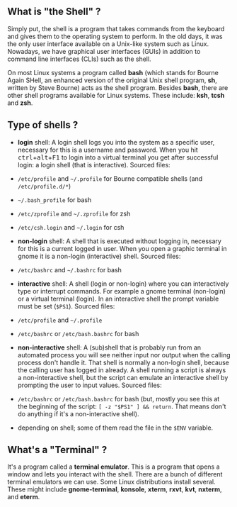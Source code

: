 ## What is "the Shell" ?

Simply put, the shell is a program that takes commands from the keyboard and gives them to the operating system to perform. In the old days, it was the only user interface available on a Unix-like system such as Linux. Nowadays, we have graphical user interfaces (GUIs) in addition to command line interfaces (CLIs) such as the shell.

On most Linux systems a program called **bash** (which stands for Bourne Again SHell, an enhanced version of the original Unix shell program, **sh**, written by Steve Bourne) acts as the shell program. Besides **bash**, there are other shell programs available for Linux systems. These include: **ksh**, **tcsh** and **zsh**.

## Type of shells ?

* **login** shell: A login shell logs you into the system as a specific user, necessary for this is a username and password. When you hit <kbd>ctrl</kbd>+<kbd>alt</kbd>+<kbd>F1</kbd> to login into a virtual terminal you get after successful login: a login shell (that is interactive). Sourced files:
* `/etc/profile` and `~/.profile` for Bourne compatible shells (and `/etc/profile.d/*`)
* `~/.bash_profile` for bash
* `/etc/zprofile` and `~/.zprofile` for zsh
* `/etc/csh.login` and `~/.login` for csh

* **non-login** shell: A shell that is executed without logging in, necessary for this is a current logged in user. When you open a graphic terminal in gnome it is a non-login (interactive) shell. Sourced files:
* `/etc/bashrc` and `~/.bashrc` for bash

* **interactive** shell: A shell (login or non-login) where you can interactively type or interrupt commands. For example a gnome terminal (non-login) or a virtual terminal (login). In an interactive shell the prompt variable must be set (`$PS1`). Sourced files:
* `/etc/profile` and `~/.profile`
* `/etc/bashrc` or `/etc/bash.bashrc` for bash

* **non-interactive** shell: A (sub)shell that is probably run from an automated process you will see neither input nor output when the calling process don't handle it. That shell is normally a non-login shell, because the calling user has logged in already. A shell running a script is always a non-interactive shell, but the script can emulate an interactive shell by prompting the user to input values. Sourced files:
* `/etc/bashrc` or `/etc/bash.bashrc` for bash (but, mostly you see this at the beginning of the script: `[ -z "$PS1" ] && return`. That means don't do anything if it's a non-interactive shell).
* depending on shell; some of them read the file in the `$ENV` variable.



## What's a "Terminal" ?

It's a program called a **terminal emulator**. This is a program that opens a window and lets you interact with the shell. There are a bunch of different terminal emulators we can use. Some Linux distributions install several. These might include **gnome-terminal**, **konsole**, **xterm**, **rxvt**, **kvt**, **nxterm**, and **eterm**.

